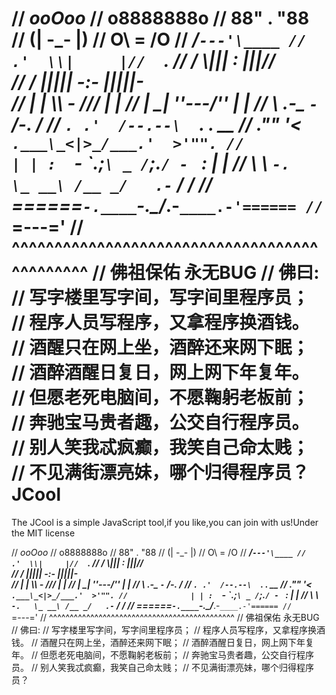 //                            _ooOoo_
//                           o8888888o
//                           88" . "88
//                           (| -_- |)
//                           O\  =  /O
//                        ____/`---'\____
//                      .'  \\|     |//  `.
//                     /  \\|||  :  |||//  \
//                    /  _||||| -:- |||||-  \
//                    |   | \\\  -  /// |   |
//                    | \_|  ''\---/''  |   |
//                    \  .-\__  `-`  ___/-. /
//                   ___`. .'  /--.--\  `. . __
//                ."" '<  `.___\_<|>_/___.'  >'"".
//              | | :  `- \`.;`\ _ /`;.`/ - ` : | |
//              \  \ `-.   \_ __\ /__ _/   .-` /  /
//         ======`-.____`-.___\_____/___.-`____.-'======
//                             `=---='
//         ^^^^^^^^^^^^^^^^^^^^^^^^^^^^^^^^^^^^^^^^^^^^^
//                       佛祖保佑       永无BUG
//          佛曰:
//                  写字楼里写字间，写字间里程序员；
//                  程序人员写程序，又拿程序换酒钱。
//                  酒醒只在网上坐，酒醉还来网下眠；
//                  酒醉酒醒日复日，网上网下年复年。
//                  但愿老死电脑间，不愿鞠躬老板前；
//                  奔驰宝马贵者趣，公交自行程序员。
//                  别人笑我忒疯癫，我笑自己命太贱；
//                  不见满街漂亮妹，哪个归得程序员？
JCool
=====

The JCool is a simple JavaScript tool,if you like,you can join with us!Under the MIT license

//                            _ooOoo_
//                           o8888888o
//                           88" . "88
//                           (| -_- |)
//                           O\  =  /O
//                        ____/`---'\____
//                      .'  \\|     |//  `.
//                     /  \\|||  :  |||//  \
//                    /  _||||| -:- |||||-  \
//                    |   | \\\  -  /// |   |
//                    | \_|  ''\---/''  |   |
//                    \  .-\__  `-`  ___/-. /
//                   ___`. .'  /--.--\  `. . __
//                ."" '<  `.___\_<|>_/___.'  >'"".
//              | | :  `- \`.;`\ _ /`;.`/ - ` : | |
//              \  \ `-.   \_ __\ /__ _/   .-` /  /
//         ======`-.____`-.___\_____/___.-`____.-'======
//                             `=---='
//         ^^^^^^^^^^^^^^^^^^^^^^^^^^^^^^^^^^^^^^^^^^^^^
//                       佛祖保佑       永无BUG
//          佛曰:
//                  写字楼里写字间，写字间里程序员；
//                  程序人员写程序，又拿程序换酒钱。
//                  酒醒只在网上坐，酒醉还来网下眠；
//                  酒醉酒醒日复日，网上网下年复年。
//                  但愿老死电脑间，不愿鞠躬老板前；
//                  奔驰宝马贵者趣，公交自行程序员。
//                  别人笑我忒疯癫，我笑自己命太贱；
//                  不见满街漂亮妹，哪个归得程序员？